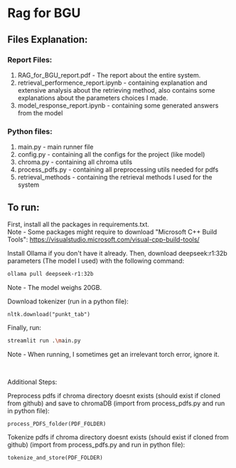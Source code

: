 # Rag for BGU

## Files Explanation:
### Report Files:
1. RAG_for_BGU_report.pdf - The report about the entire system.
1. retrieval_performence_report.ipynb - containing explanation and extensive analysis about the retrieving method, also contains some explanations about the parameters choices I made.
2. model_response_report.ipynb - containing some generated answers from the model

### Python files:
1. main.py - main runner file
2. config.py - containing all the configs for the project (like model)
3. chroma.py - containing all chroma utils
4. process_pdfs.py - containing all preprocessing utils needed for pdfs
5. retrieval_methods - containing the retrieval methods I used for the system

## To run:

First, install all the packages in requirements.txt.   
Note - Some packages might require to download "Microsoft C++ Build Tools": https://visualstudio.microsoft.com/visual-cpp-build-tools/

Install Ollama if you don't have it already. Then, download deepseek:r1:32b parameters (The model I used) with the following command:
```bash
ollama pull deepseek-r1:32b
```  
Note - The model weighs 20GB.  

Download tokenizer (run in a python file):
```
nltk.download("punkt_tab")
```
Finally, run:
```bash 
streamlit run .\main.py
```   
Note - When running, I sometimes get an irrelevant torch error, ignore it.

<br>

Additional Steps:

Preprocess pdfs if chroma directory doesnt exists (should exist if cloned from github) and save to chromaDB (import from process_pdfs.py and run in python file):
```
process_PDFS_folder(PDF_FOLDER)
```

Tokenize pdfs if chroma directory doesnt exists (should exist if cloned from github) (import from process_pdfs.py and run in python file):
```
tokenize_and_store(PDF_FOLDER)
```
